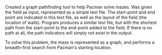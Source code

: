 Created a graph pathfinding tool to help Pacman solve mazes. Was given the field as input, represented as a simple text file. The start-point and end point are indicated in this text file, as well as the layout of the field (the location of walls). Program produces a similar text file, but with the shortest path from the start-point to the end-point added to the field. If there is no path at all, the path indicators will simply not exist in the output.

To solve this problem, the maze is represented as a graph, and performs a breadth-first search from Pacman's starting location.
